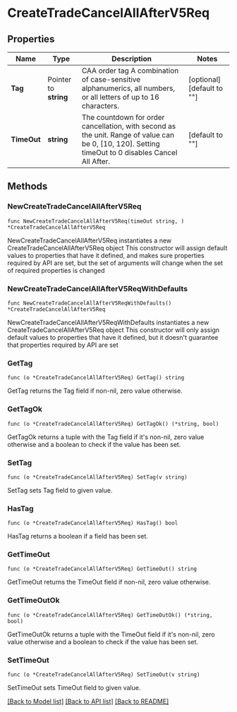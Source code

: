 # CreateTradeCancelAllAfterV5Req

## Properties

Name | Type | Description | Notes
------------ | ------------- | ------------- | -------------
**Tag** | Pointer to **string** | CAA order tag   A combination of case-sensitive alphanumerics, all numbers, or all letters of up to 16 characters. | [optional] [default to ""]
**TimeOut** | **string** | The countdown for order cancellation, with second as the unit.  Range of value can be 0, [10, 120].   Setting timeOut to 0 disables Cancel All After. | [default to ""]

## Methods

### NewCreateTradeCancelAllAfterV5Req

`func NewCreateTradeCancelAllAfterV5Req(timeOut string, ) *CreateTradeCancelAllAfterV5Req`

NewCreateTradeCancelAllAfterV5Req instantiates a new CreateTradeCancelAllAfterV5Req object
This constructor will assign default values to properties that have it defined,
and makes sure properties required by API are set, but the set of arguments
will change when the set of required properties is changed

### NewCreateTradeCancelAllAfterV5ReqWithDefaults

`func NewCreateTradeCancelAllAfterV5ReqWithDefaults() *CreateTradeCancelAllAfterV5Req`

NewCreateTradeCancelAllAfterV5ReqWithDefaults instantiates a new CreateTradeCancelAllAfterV5Req object
This constructor will only assign default values to properties that have it defined,
but it doesn't guarantee that properties required by API are set

### GetTag

`func (o *CreateTradeCancelAllAfterV5Req) GetTag() string`

GetTag returns the Tag field if non-nil, zero value otherwise.

### GetTagOk

`func (o *CreateTradeCancelAllAfterV5Req) GetTagOk() (*string, bool)`

GetTagOk returns a tuple with the Tag field if it's non-nil, zero value otherwise
and a boolean to check if the value has been set.

### SetTag

`func (o *CreateTradeCancelAllAfterV5Req) SetTag(v string)`

SetTag sets Tag field to given value.

### HasTag

`func (o *CreateTradeCancelAllAfterV5Req) HasTag() bool`

HasTag returns a boolean if a field has been set.

### GetTimeOut

`func (o *CreateTradeCancelAllAfterV5Req) GetTimeOut() string`

GetTimeOut returns the TimeOut field if non-nil, zero value otherwise.

### GetTimeOutOk

`func (o *CreateTradeCancelAllAfterV5Req) GetTimeOutOk() (*string, bool)`

GetTimeOutOk returns a tuple with the TimeOut field if it's non-nil, zero value otherwise
and a boolean to check if the value has been set.

### SetTimeOut

`func (o *CreateTradeCancelAllAfterV5Req) SetTimeOut(v string)`

SetTimeOut sets TimeOut field to given value.



[[Back to Model list]](../README.md#documentation-for-models) [[Back to API list]](../README.md#documentation-for-api-endpoints) [[Back to README]](../README.md)


